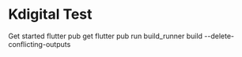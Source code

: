 # Kdigital Test

Get started
flutter pub get
flutter pub run build_runner build --delete-conflicting-outputs